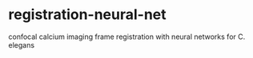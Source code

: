 # registration-neural-net
confocal calcium imaging frame registration with neural networks for C. elegans
